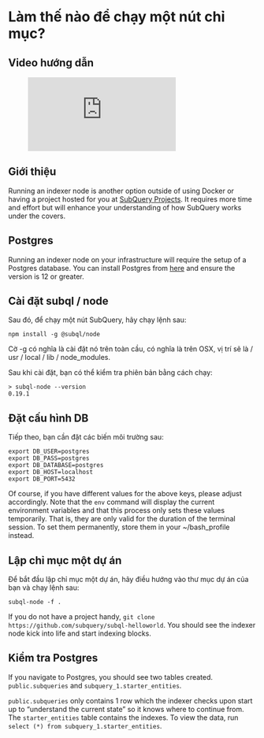 # Làm thế nào để chạy một nút chỉ mục?

## Video hướng dẫn

<figure class="video_container">
  <iframe src="https://www.youtube.com/embed/QfNsR12ItnA" frameborder="0" allowfullscreen="true"></iframe>
</figure>

## Giới thiệu

Running an indexer node is another option outside of using Docker or having a project hosted for you at [SubQuery Projects](https://project.subquery.network/). It requires more time and effort but will enhance your understanding of how SubQuery works under the covers.

## Postgres

Running an indexer node on your infrastructure will require the setup of a Postgres database. You can install Postgres from [here](https://www.postgresql.org/download/) and ensure the version is 12 or greater.

## Cài đặt subql / node

Sau đó, để chạy một nút SubQuery, hãy chạy lệnh sau:

```shell
npm install -g @subql/node
```

Cờ -g có nghĩa là cài đặt nó trên toàn cầu, có nghĩa là trên OSX, vị trí sẽ là / usr / local / lib / node_modules.

Sau khi cài đặt, bạn có thể kiểm tra phiên bản bằng cách chạy:

```shell
> subql-node --version
0.19.1
```

## Đặt cấu hình DB

Tiếp theo, bạn cần đặt các biến môi trường sau:

```shell
export DB_USER=postgres
export DB_PASS=postgres
export DB_DATABASE=postgres
export DB_HOST=localhost
export DB_PORT=5432
```

Of course, if you have different values for the above keys, please adjust accordingly. Note that the `env` command will display the current environment variables and that this process only sets these values temporarily. That is, they are only valid for the duration of the terminal session. To set them permanently, store them in your ~/bash_profile instead.

## Lập chỉ mục một dự án

Để bắt đầu lập chỉ mục một dự án, hãy điều hướng vào thư mục dự án của bạn và chạy lệnh sau:

```shell
subql-node -f .
```

If you do not have a project handy, `git clone https://github.com/subquery/subql-helloworld`. You should see the indexer node kick into life and start indexing blocks.

## Kiểm tra Postgres

If you navigate to Postgres, you should see two tables created. `public.subqueries` and `subquery_1.starter_entities`.

`public.subqueries` only contains 1 row which the indexer checks upon start up to “understand the current state” so it knows where to continue from. The `starter_entities` table contains the indexes. To view the data, run `select (*) from subquery_1.starter_entities`.
